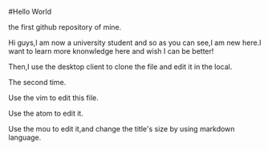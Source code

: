 #Hello World

  the first github repository of mine.

  Hi guys,I am now a university student and so as you can see,I am new here.I want to learn more knonwledge here and wish I can be better!

  Then,I use the desktop client to clone the file and edit it in the local.

  The second time.

  Use the vim to edit this file.

  Use the atom to edit it.

  Use the mou to edit it,and change the title's size by using markdown language. 